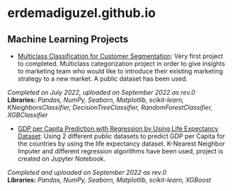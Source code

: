 # erdemadiguzel.github.io

## Machine Learning Projects
* [Multiclass Classification for Customer Segmentation](): Very first project to completed. Multiclass categorization project in order to give insights to marketing team who would like to introduce their existing marketing strategy to a new market. A public dataset has been used. <br>

*Completed on July 2022, uploaded on September 2022 as rev.0* <br>
**Libraries:** *Pandas, NumPy, Seaborn, Matplotlib, scikit-learn, KNeighborsClassifier, DecisionTreeClassifier, RandomForestClassifier, XGBClassifier*

* [GDP per Capita Prediction with Regression by Using Life Expectancy Dataset](https://github.com/erdemadiguzel/data_analytics_portfolio/blob/GDP_per_capita_vs_life_expectancy/Life%20Expectancy%20vs.%20GDP%20per%20Capita.ipynb): Using 2 different public datasets to predict GDP per Capita for the countries by using the life expectancy dataset. K-Nearest Neighbor Imputer and different regression algorithms have been used, project is created on Jupyter Notebook. <br>

*Completed and uploaded on September 2022 as rev.0* <br>
**Libraries:** *Pandas, NumPy, Seaborn, Matplotlib, scikit-learn, XGBoost*

